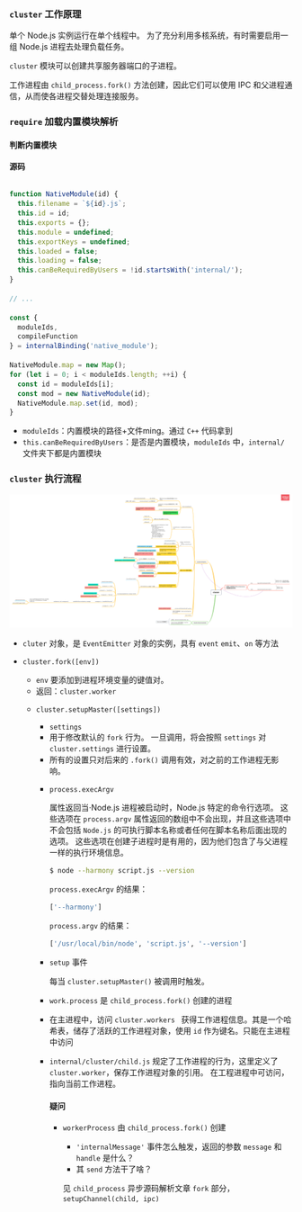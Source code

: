 ### `cluster` 工作原理

单个 Node.js 实例运行在单个线程中。 为了充分利用多核系统，有时需要启用一组 Node.js 进程去处理负载任务。

`cluster` 模块可以创建共享服务器端口的子进程。

工作进程由 `child_process.fork()` 方法创建，因此它们可以使用 IPC 和父进程通信，从而使各进程交替处理连接服务。

### `require` 加载内置模块解析

#### 判断内置模块

**源码**

```javascript

function NativeModule(id) {
  this.filename = `${id}.js`;
  this.id = id;
  this.exports = {};
  this.module = undefined;
  this.exportKeys = undefined;
  this.loaded = false;
  this.loading = false;
  this.canBeRequiredByUsers = !id.startsWith('internal/');
}

// ...

const {
  moduleIds,
  compileFunction
} = internalBinding('native_module');

NativeModule.map = new Map();
for (let i = 0; i < moduleIds.length; ++i) {
  const id = moduleIds[i];
  const mod = new NativeModule(id);
  NativeModule.map.set(id, mod);
}
```

- `moduleIds`：内置模块的路径+文件ming。通过 `C++` 代码拿到
- `this.canBeRequiredByUsers`：是否是内置模块，`moduleIds` 中，`internal/` 文件夹下都是内置模块

### `cluster` 执行流程

![cluster执行脑图](./images/cluster脑图.png)

- `cluter` 对象，是 `EventEmitter` 对象的实例，具有 `event` `emit`、`on` 等方法

- `cluster.fork([env])`

  - `env` <object> 要添加到进程环境变量的键值对。
  - 返回：`cluster.worker`

- `cluster.setupMaster([settings])`

  - `settings` <object>
  - 用于修改默认的 `fork` 行为。 一旦调用，将会按照 `settings` 对 `cluster.settings` 进行设置。
  - 所有的设置只对后来的 `.fork()` 调用有效，对之前的工作进程无影响。

- `process.execArgv`

  属性返回当·Node.js 进程被启动时，Node.js 特定的命令行选项。 这些选项在 `process.argv` 属性返回的数组中不会出现，并且这些选项中不会包括 `Node.js` 的可执行脚本名称或者任何在脚本名称后面出现的选项。 这些选项在创建子进程时是有用的，因为他们包含了与父进程一样的执行环境信息。

  ```bash
  $ node --harmony script.js --version
  ```

  `process.execArgv` 的结果：

  ```bash
  ['--harmony']
  ```

  `process.argv` 的结果：

  ```bash
  ['/usr/local/bin/node', 'script.js', '--version']
  ```

- `setup` 事件

  每当 `cluster.setupMaster()` 被调用时触发。

- `work.process` 是 `child_process.fork()` 创建的进程

- 在主进程中，访问 `cluster.workers ` 获得工作进程信息。其是一个哈希表，储存了活跃的工作进程对象，使用 `id` 作为键名。只能在主进程中访问

- `internal/cluster/child.js` 规定了工作进程的行为，这里定义了 `cluster.worker`，保存工作进程对象的引用。 在工程进程中可访问，指向当前工作进程。

#### 疑问

- `workerProcess` 由 `child_process.fork()` 创建

  - `'internalMessage'` 事件怎么触发，返回的参数 `message` 和 `handle` 是什么？
  - 其 `send` 方法干了啥？

  见 `child_process` 异步源码解析文章 `fork` 部分，`setupChannel(child, ipc)`

